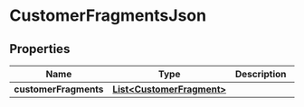 

# CustomerFragmentsJson

## Properties

Name | Type | Description | Notes
------------ | ------------- | ------------- | -------------
**customerFragments** | [**List&lt;CustomerFragment&gt;**](CustomerFragment.md) |  |  [optional]



